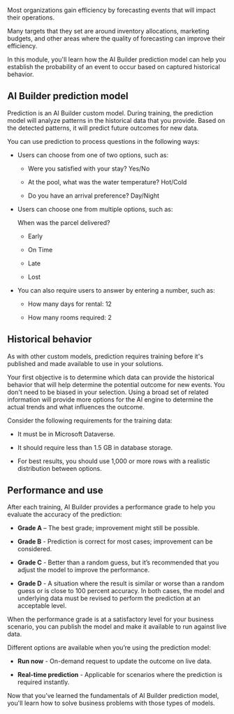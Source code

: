 Most organizations gain efficiency by forecasting events that will impact their operations.

Many targets that they set are around inventory allocations, marketing budgets, and other areas where the quality of forecasting can improve their efficiency.

In this module, you'll learn how the AI Builder prediction model can help you establish the probability of an event to occur based on captured historical behavior.

## AI Builder prediction model

Prediction is an AI Builder custom model. During training, the prediction model will analyze patterns in the historical data that you provide. Based on the detected patterns, it will predict future outcomes for new data.

You can use prediction to process questions in the following ways:

-   Users can choose from one of two options, such as:

    -   Were you satisfied with your stay? Yes/No

    -   At the pool, what was the water temperature? Hot/Cold

    -   Do you have an arrival preference? Day/Night

-   Users can choose one from multiple options, such as:

    When was the parcel delivered?

      -   Early

      -   On Time

      -   Late

      -   Lost

-   You can also require users to answer by entering a number, such as:

    -   How many days for rental: 12

    -   How many rooms required: 2

## Historical behavior 

As with other custom models, prediction requires training before it's published and made available to use in your solutions.

Your first objective is to determine which data can provide the historical behavior that will help determine the potential outcome for new events. You don't need to be biased in your selection. Using a broad set of related information will provide more options for the AI engine to determine the actual trends and what influences the outcome.

Consider the following requirements for the training data:

-   It must be in Microsoft Dataverse.

-   It should require less than 1.5 GB in database storage.

-   For best results, you should use 1,000 or more rows with a realistic distribution between options.

## Performance and use

After each training, AI Builder provides a performance grade to help you evaluate the accuracy of the prediction:

-   **Grade A** –  The best grade; improvement might still be possible.

-   **Grade B** - Prediction is correct for most cases; improvement can be considered.

-   **Grade C** - Better than a random guess, but it’s recommended that you adjust the model to improve the performance.

-   **Grade D** - A situation where the result is similar or worse than a random guess or is close to 100 percent accuracy. In both cases, the model and underlying data must be revised to perform the prediction at an acceptable level.

When the performance grade is at a satisfactory level for your business scenario, you can publish the model and make it available to run against live data.

Different options are available when you’re using the prediction model:

- **Run now** - On-demand request to update the outcome on live data.

-  **Real-time prediction** - Applicable for scenarios where the prediction is required instantly.

Now that you’ve learned the fundamentals of AI Builder prediction model, you'll learn how to solve business problems with those types of models.
